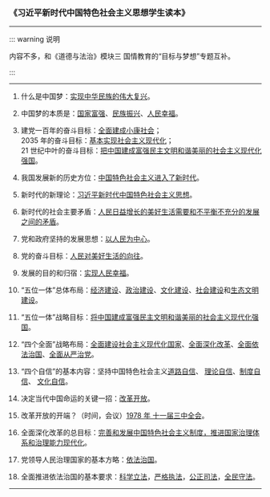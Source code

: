 ### 《习近平新时代中国特色社会主义思想学生读本》

---

::: warning 说明

内容不多，和《道德与法治》模块三 国情教育的“目标与梦想”专题互补。

:::

---

1. 什么是中国梦：<u>实现中华民族的伟大复兴</u>。

2. 中国梦的本质是：<u>国家富强</u>、<u>民族振兴</u>、<u>人民幸福</u>。

3. 建党一百年的奋斗目标：<u>全面建成小康社会</u>；<br>
   2035 年的奋斗目标：<u>基本实现社会主义现代化</u>；<br>
   21 世纪中叶的奋斗目标：<u>把中国建成富强民主文明和谐美丽的社会主义现代化强国</u>。

4. 我国发展新的历史方位：<u>中国特色社会主义进入了新时代</u>。

5. 新时代的新理论：<u>习近平新时代中国特色社会主义思想</u>。

6. 新时代的社会主要矛盾：<u>人民日益增长的美好生活需要和不平衡不充分的发展之间的矛盾</u>。

7. 党和政府坚持的发展思想：<u>以人民为中心</u>。

8. 党的奋斗目标：<u>人民对美好生活的向往</u>。

9. 发展的目的和归宿：<u>实现人民幸福</u>。

10. “五位一体”总体布局：<u>经济建设</u>、<u>政治建设</u>、<u>文化建设</u>、<u>社会建设</u>和<u>生态文明建设</u>。

11. “五位一体”战略目标：<u>将中国建成富强民主文明和谐美丽的社会主义现代化强国</u>。

12. “四个全面”战略布局：<u>全面建设社会主义现代化国家</u>、<u>全面深化改革</u>、<u>全面依法治国</u>、<u>全面从严治党</u>。

13. “四个自信”的基本内容：坚持中国特色社会主义<u>道路自信</u>、 <u>理论自信</u>、<u>制度自信</u>、 <u>文化自信</u>。

14. 决定当代中国命运的关键一招：<u>改革开放</u>。

15. 改革开放的开端？（时间，会议）<u>1978 年 十一届三中全会</u>。

16. 全面深化改革的总目标：<u>完善和发展中国特色社会主义制度，推进国家治理体系和治理能力现代化</u>。

17. 党领导人民治理国家的基本方略：<u>依法治国</u>。

18. 全面推进依法治国的基本要求：<u>科学立法</u>，<u>严格执法</u>，<u>公正司法</u>，<u>全民守法</u>。

---

